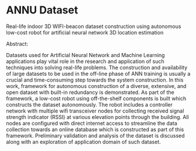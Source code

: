 # ANNU Dataset
Real-life indoor 3D WIFI-beacon dataset construction using autonomous low-cost robot for artificial neural network 3D location estimation

Abstract: 

Datasets used for Artificial Neural Network and Machine Learning applications play vital role in the research and application of such techniques into solving real-life problems. The construction and availability of large datasets to be used in the off-line phase of ANN training is usually a crucial and time-consuming step towards the system construction. In this work, framework for autonomous construction of a diverse, extensive, and open dataset with built-in redundancy is demonstrated. As part of the framework, a low-cost robot using off-the-shelf components is built which constructs the dataset autonomously. The robot includes a controller network with multiple wifi transceiver nodes for collecting received signal strength indicator (RSSI) at various elevation points through the building. All nodes are configured with direct internet access to streamline the data collection towards an online database which is constructed as part of this framework. Preliminary validation and analysis of the dataset is discussed along with an exploration of application domain of such dataset. 
